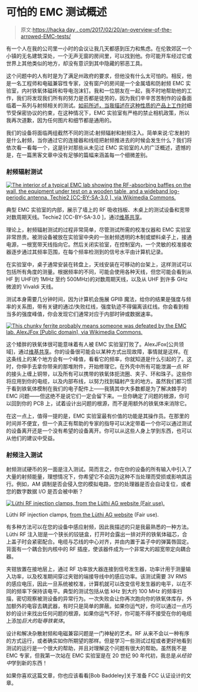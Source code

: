 # 可怕的 EMC 测试概述

> 原文:[https://hacka day . com/2017/02/20/an-overview-of-the-arrowed-EMC-tests/](https://hackaday.com/2017/02/20/an-overview-of-the-dreaded-emc-tests/)

有一个人在我的公司里一小时的会议让我几天都感到压力和焦虑。在伦敦郊区一个小镇的无名建筑深处，一个无声无窗的房间里，可以找到他。你可能开车经过它或世界上其他类似的地方，却没有意识到其中隐藏的邪恶工具。

这个问题中的人有时是为了满足州政府的要求，但他没有什么太可怕的。相反，他是一名工程师和电磁兼容性专家，没有窗户的房间是一个金属墙和防射频 EMC 实验室，内衬铁氧体磁砖和导电泡沫钉。我和一位朋友在一起，我不时地帮助他的工作，我们将发现我们所有的努力是否都是徒劳的，因为我们辛辛苦苦制作的设备面临着一系列与射频相关的测试。[如前所述，当我描述在这种性质的产品上工作时](http://hackaday.com/2016/12/30/reflow-soldering-at-another-level/)细节受保密协议的约束，在这种情况下，EMC 实验室有严格的禁止相机政策，所以我再次道歉，因为任何图片和细节都是通用的。

我们的设备将面临两组截然不同的测试:射频辐射和射频注入。简单来说:它发射的是什么射频，当你通过它的连接器和线缆把射频推进去的时候会发生什么？我们将依次看一看每一个，这是针对那些从未见过 EMC 实验室的人的广泛概述，遗憾的是，在一篇黑客文章中没有足够的篇幅来涵盖每一个细微差别。

### 射频辐射测试

[![The interior of a typical EMC lab showing the RF-absorbing baffles on the wall, the equipment under test on a wooden table, and a wideband log-periodic antenna. Techie2 [CC-BY-SA-3.0 ], via Wikimedia Commons.](../Images/b80deb8c088bc2c9b468ad4ee25eebda.png)](https://hackaday.com/wp-content/uploads/2017/01/emcantenna.jpg) 

典型 EMC 实验室的内部，展示了墙上的 RF 吸收挡板、木桌上的测试设备和宽带对数周期天线。Techie2 [CC-BY-SA-3.0 ]，通过[维基共享](https://commons.wikimedia.org/wiki/File:EmcAntenna.jpg?uselang=en-gb)。

理论上，射频辐射测试的过程非常简单，尽管测试所需的校准仪器和 EMC 实验室非常昂贵。被测设备被放在实验室中央的一张射频透明的木制或塑料桌子上，接通电源，一根宽带天线指向它。然后关闭实验室，在控制室内，一个灵敏的校准接收器逐步通过其频率范围，在每个频率检测到的信号水平由计算机记录。

在实验室中，桌子通常安装在转盘上，天线安装在可移动的台架上，这样测试可以包括所有角度的测量。根据频率的不同，可能会使用各种天线，但您可能会看到从 HF 到 UHF(约 1MHz 至约 500MHz)的对数周期天线，以及从 UHF 到许多 GHz 微波的 Vivaldi 天线。

测试本身需要几分钟时间，因为计算机会施展 GPIB 魔法，给你的结果是强度与频率的关系图，带有关键的通过/失败红线，强度轨迹不得偏离该红线。你会看到相当多的强度峰值，你会发现它们通常对应于内部时钟或数据速率。

[![This chunky ferrite probably means someone was defeated by the EMC lab. AlexJFox [Public domain], via Wikimedia Commons.](../Images/01117b05df2a779880335805c962d3c2.png)](https://hackaday.com/wp-content/uploads/2017/01/ferrite_bead_filter.png) 

这个矮胖的铁氧体很可能意味着有人被 EMC 实验室打败了。AlexJFox[公共领域]，通过[维基共享](https://commons.wikimedia.org/wiki/File:Ferrite_bead_filter.png?uselang=en-gb)。你的设备很可能会以某种方式出现故障，事情就是这样。在这条线上的某个地方会有一个峰值，看看它的频率，你就知道是什么引起的了。这时，你伸手去拿你带来的那堆附件，开始修理它。在外壳中所有可能泄漏一点 RF 的接头上缠上铜带，以及所有可以携带的铁氧体扼流圈、夹子、环和珠子。这些你将应用到你的电缆，以及内部布线，以努力找到辐射产生的地方。虽然我们都习惯于看到铁氧体模制在我们的电子配件上——我猜其中大多数都是为了解决棘手的 EMC 问题——但这绝不是说它们一定会留下来。一旦你确定了问题的根源，你可以回到你的 PCB 上，试着设计出问题的根源，而不是用额外的铁氧体来消除它。

在这一点上，值得一提的是，EMC 实验室最有价值的功能是其操作员。在那里的时间并不便宜，但一个真正有帮助的专家的指导可以决定带着一个你可以通过测试的设备离开还是一个没有希望的设备离开。你可以从这些人身上学到东西，也可以从他们的建议中受益。

### 射频注入测试

射频测试硬币的另一面是注入测试。简而言之，你在你的设备的所有输入中引入了大量的射频能量，理想情况下，你希望它不会因为这种不当处理而受损或影响其运行。例如，AM 调制是否会侵入您的模拟电路，您的处理器是否会自动复位，或者您的数字数据 I/O 是否会被中断？

[![Lüthi RF injection clamps, from the Lüthi AG website (Fair use).](../Images/beab469a9c261f14a213a459d00da296.png)](https://hackaday.com/wp-content/uploads/2017/01/grafik-zangen_08.jpg)

Lüthi RF injection clamps, [from the Lüthi AG website](http://luethi-ag.ch/index.php?id=stoerfestigkeits-pruefzangen&L=1) (Fair use).

有多种方法可以在您的设备中感应射频，因此我描述的只是我最熟悉的一种方法。Lüthi RF 注入钳是一个狭长的铰链盒，打开时会露出一排对开的铁氧体磁芯，合上盖子时会紧密配合。电缆与芯线的中心对齐，并由内置于盖子中的弹簧唇固定。背面有一个耦合到内核中的 RF 插座，使该器件成为一个非常大的超宽带定向耦合器。

夹钳放置在接地层上，通过 RF 功率放大器连接到信号发生器，功率计用于测量输入功率，以及校准期间穿过夹钳的端接导线中的感应功率。该测试需要 3V RMS 的感应电压，因此一旦系统被校准，计算机就可以改变信号发生器的电平，以在不同的频率下保持该电平。典型的测试包括从低 kHz 到大约 100 MHz 的频率扫描，密切观察被测设备的异常行为。一次失败会让你再次跑向你的铁氧体库存，外加额外的电容去耦武器，有时只是简单的屏蔽。如果你运气好，你可以通过一点巧妙的设计来找出任何问题的根源，如果你运气不好，你可能不得不接受在你的电缆上添加*巨大的耻辱铁氧体*。

设计和解决杂散射频和电磁兼容问题是一门神秘的艺术。RF 从来不会以一种有序的方式运行，或者确实如你所期望的那样。但是学习一些测试过程或者更好地看到测试的运行是一个很大的帮助，并且对理解这个问题有很大的帮助。虽然我不是 EMC 专家，但我第一次站在 EMC 实验室是在 20 世纪 90 年代初，我总是*从经验中*学到新的东西！

如果你喜欢这篇文章，你也应该看看[Bob Baddeley]关于准备 FCC 认证设计的文章。